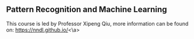 ## Pattern Recognition and Machine Learning
This course is led by Professor Xipeng Qiu, more information can be found on: <a href="https://nndl.github.io/" target="_blank">https://nndl.github.io/<\a>
